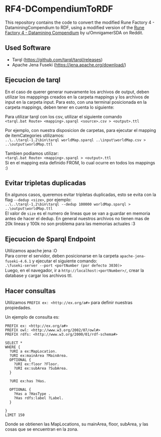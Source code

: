 # RF4-DCompendiumToRDF

This repository contains the code to convert the modified Rune Factory 4 - DataminingCompendium to RDF, using a modified version of the [Rune Factory 4 - Datamining Compendium](https://www.reddit.com/r/runefactory/comments/he3uu4/rf4_datamining_compendium_values_for_everything/) by u/OmnigamerSDA on Reddit.

## Used Software
- Tarql (https://github.com/tarql/tarql/releases)
- Apache Jena Fuseki (https://jena.apache.org/download/)

## Ejecucion de tarql

En el caso de querer generar nuevamente los archivos de output, deben utilizar los mapppings creados en la carpeta mappings y los archivos de input en la carpeta input. Para esto, con una terminal posicionada en la carpeta mappings, deben tener en cuenta lo siguiente:

Para utilizar tarql con los csv, utilizar el siguiente comando \
```<tarql.bat Route> <mapping>.sparql <source>.csv > <output>.ttl```

Por ejemplo, con nuestra disposicion de carpetas, para ejecutar el mapping de itemCategories utilizamos:\
```..\..\tarql-1.2\bin\tarql worldMap.sparql ..\input\worldMap.csv > ..\output\worldMap.ttl```

Tambien podiamos utilizar: \
```<tarql.bat Route> <mapping>.sparql > <output>.ttl``` \
Si en el mapping esta definido FROM, lo cual ocurre en todos los mappings :)

## Evitar tripletas duplicadas

En algunos casos, queremos evitar tripletas duplicadas, esto se evita con la flag `--dedup <size>`, por ejemplo: \
```..\..\tarql-1.2\bin\tarql --dedup 100000 worldMap.sparql > ..\output\worldMap.ttl``` \
El valor de `size` es el numero de lineas que se van a guardar en memoria antes de hacer el dedup. En general nuestros archivos no tienen
mas de 20k lineas y 100k no son problema para las memorias actuales :3

## Ejecucion de Sparql Endpoint

Utilizamos apache jena :O \
Para correr el servidor, deben posicionarse en la carpeta `apache-jena-fuseki-4.6.1` y ejecutar el siguiente comando: \
```.\fuseki-server --port <portNumber (por defecto 3030)>``` \
Luego, en el navegador, ir a `http://localhost:<portNumber>/`, crear la database y cargar los archivos ttl.

## Hacer consultas

Utilizamos
```PREFIX ex: <http://ex.org/a#>```
para definir nuestras propiedades.

Un ejemplo de consulta es:
```sparql
PREFIX ex: <http://ex.org/a#>
PREFIX owl: <http://www.w3.org/2002/07/owl#>
PREFIX rdfs: <http://www.w3.org/2000/01/rdf-schema#>

SELECT *
WHERE {
  ?URI a ex:MapLocation.
  ?URI ex:mainArea ?MainArea.
  OPTIONAL {
    ?URI ex:floor ?Floor.
    ?URI ex:subArea ?SubArea.
  }
  
  ?URI ex:has ?Has.
  
  OPTIONAL {
    ?Has a ?HasType .
    ?Has rdfs:label ?Label.
  }

}
LIMIT 150
```

Donde se obtienen las MapLocations, su mainArea, floor, subArea, y las cosas que se encuentran en la zona.
